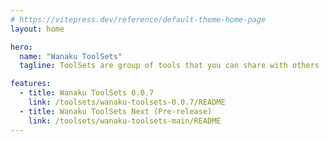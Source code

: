 ```yaml
---
# https://vitepress.dev/reference/default-theme-home-page
layout: home

hero:
  name: "Wanaku ToolSets"
  tagline: ToolSets are group of tools that you can share with others

features:
  - title: Wanaku ToolSets 0.0.7
    link: /toolsets/wanaku-toolsets-0.0.7/README
  - title: Wanaku ToolSets Next (Pre-release)
    link: /toolsets/wanaku-toolsets-main/README
---
```


